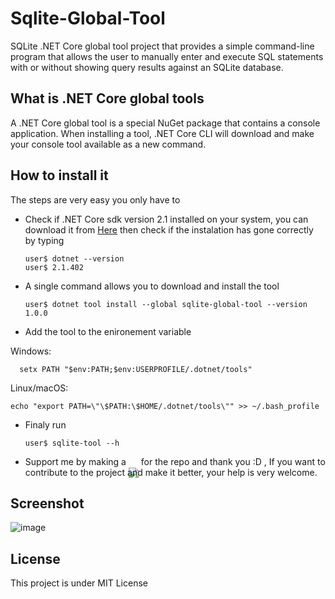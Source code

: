 # Sqlite-Global-Tool
SQLite .NET Core global tool project that provides a simple command-line program that allows the user to manually enter and execute SQL statements with or without showing query results against an SQLite database.
## What is .NET Core global tools
A .NET Core global tool is a special NuGet package that contains a console application. When installing a tool, .NET Core CLI will download and make your console tool available as a new command.

## How to install it
The steps are very easy you only have to
* Check if .NET Core sdk version 2.1 installed on your system, you can download it from [Here](https://www.microsoft.com/net/download/dotnet-core/2.1) then check if the instalation has gone correctly by typing
      
      user$ dotnet --version
      user$ 2.1.402
* A single command allows you to download and install the tool
  
      user$ dotnet tool install --global sqlite-global-tool --version 1.0.0 
* Add the tool to the enironement variable 

Windows:

      setx PATH "$env:PATH;$env:USERPROFILE/.dotnet/tools"
    
Linux/macOS:

    echo "export PATH=\"\$PATH:\$HOME/.dotnet/tools\"" >> ~/.bash_profile
* Finaly run

      user$ sqlite-tool --h
* Support me by making a <img style="margin-bottom: -20px;" src="https://user-images.githubusercontent.com/24621701/44811262-193e6e00-abcc-11e8-8e61-e52d8c78d5c9.png" /> for the repo and thank you :D , If you want to contribute to the project and make it better, your help is very welcome. 
## Screenshot
![image](https://user-images.githubusercontent.com/24621701/46575145-cbace200-c97d-11e8-8e1c-cce273fc9826.png)

## License 
This project is under MIT License
